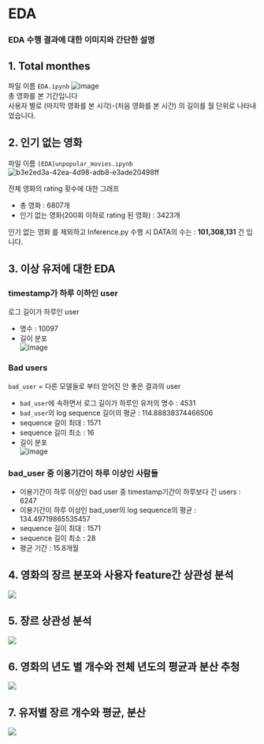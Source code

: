 
# EDA

### EDA 수행 결과에 대한 이미지와 간단한 설명

## 1. Total monthes
파일 이름 `EDA.ipynb`
![image](https://user-images.githubusercontent.com/41178045/159420503-0bd7fa45-16a1-4413-8ff3-68f776cd3d32.png)<br>
총 영화를 본 기간입니다<br>
사용자 별로 (마지막 영화를 본 시각)-(처음 영화를 본 시간) 의 길이를 월 단위로 나타내었습니다.<br>

## 2. 인기 없는 영화
파일 이름 `[EDA]unpopular_movies.ipynb`
![b3e2ed3a-42ea-4d98-adb8-e3ade20498ff](https://user-images.githubusercontent.com/10546369/161894515-0bfb5044-6b02-412d-afdd-02479b5dc99e.png)

전체 영화의 rating 횟수에 대한 그래프

- 총 영화 : 6807개  
- 인기 없는 영화(200회 이하로 rating 된 영화) : 3423개

인기 없는 영화 를 제외하고 Inference.py 수행 시 DATA의 수는 : **101,308,131** 건 입니다.

## 3. 이상 유저에 대한 EDA
### timestamp가 하루 이하인 user
로그 길이가 하루인 user
- 명수 : 10097
- 길이 분포<br>
![image](https://user-images.githubusercontent.com/41178045/162798935-5d14dce5-0ab5-45dc-b91c-aa9e67abb8f6.png)
### Bad users
`bad_user` = 다른 모델들로 부터 얻어진 안 좋은 결과의 user
- `bad_user`에 속하면서 로그 길이가 하루인 유저의 명수 :  4531
- `bad_user`의 log sequence 길이의 평균 : 114.88838374466506
- sequence 길이 최대 :  1571
- sequence 길이 최소 :  16
- 길이 분포<br>
![image](https://user-images.githubusercontent.com/41178045/162798966-761ecb94-d257-4769-b947-218b09ca0759.png)

### bad_user 중 이용기간이 하루 이상인 사람들
- 이용기간이 하루 이상인 bad user 중 timestamp기간이 하루보다 긴 users :  6247
- 이용기간이 하루 이상인 bad_user의 log sequence의 평균 : 134.49719865535457
- sequence 길이 최대 :  1571
- sequence 길이 최소 :  28
- 평균 기간 : 15.8개월

## 4. 영화의 장르 분포와 사용자 feature간 상관성 분석      
<img src="https://user-images.githubusercontent.com/44887886/173512433-cdde9bf3-93b4-4d18-b9a9-646cbfabf1cf.png">      

## 5. 장르 상관성 분석          
<img src="https://user-images.githubusercontent.com/44887886/173512677-7271a906-117c-4b00-a417-38d0572c3746.png">

## 6. 영화의 년도 별 개수와 전체 년도의 평균과 분산 추청           
<img src="https://user-images.githubusercontent.com/44887886/173512755-82ec36fc-7bb9-46e4-9340-8aef82c465c1.png">

## 7. 유저별 장르 개수와 평균, 분산           
<img src="https://user-images.githubusercontent.com/44887886/173513124-5ca9d594-baf4-4bc7-a37f-83946ff883b9.png">
